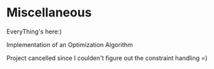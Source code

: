 # Miscellaneous
EveryThing's here:)

Implementation of an Optimization Algorithm 

Project cancelled since I coulden't figure out the constraint handling =)

